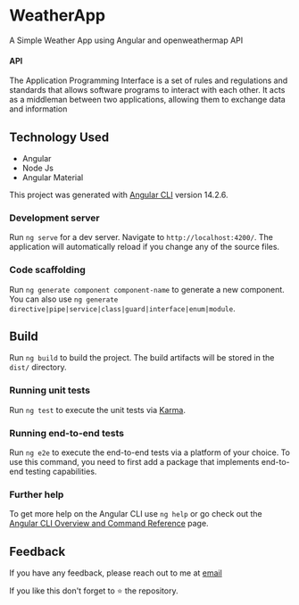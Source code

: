 # WeatherApp

A Simple Weather App using Angular and openweathermap API

#### API

The Application Programming Interface is a set of rules and regulations and standards that allows software programs to interact with each other. It acts as a middleman between two applications, allowing them to exchange data and information

## Technology Used
* Angular
* Node Js
* Angular Material

This project was generated with [Angular CLI](https://github.com/angular/angular-cli) version 14.2.6.

### Development server

Run `ng serve` for a dev server. Navigate to `http://localhost:4200/`. The application will automatically reload if you change any of the source files.

### Code scaffolding

Run `ng generate component component-name` to generate a new component. You can also use `ng generate directive|pipe|service|class|guard|interface|enum|module`.

## Build

Run `ng build` to build the project. The build artifacts will be stored in the `dist/` directory.

### Running unit tests

Run `ng test` to execute the unit tests via [Karma](https://karma-runner.github.io).

### Running end-to-end tests

Run `ng e2e` to execute the end-to-end tests via a platform of your choice. To use this command, you need to first add a package that implements end-to-end testing capabilities.

### Further help

To get more help on the Angular CLI use `ng help` or go check out the [Angular CLI Overview and Command Reference](https://angular.io/cli) page.


## Feedback

If you have any feedback, please reach out to me at [email](connectwithsubbu@gmail.com)

If you like this don't forget to ⭐ the repository.

